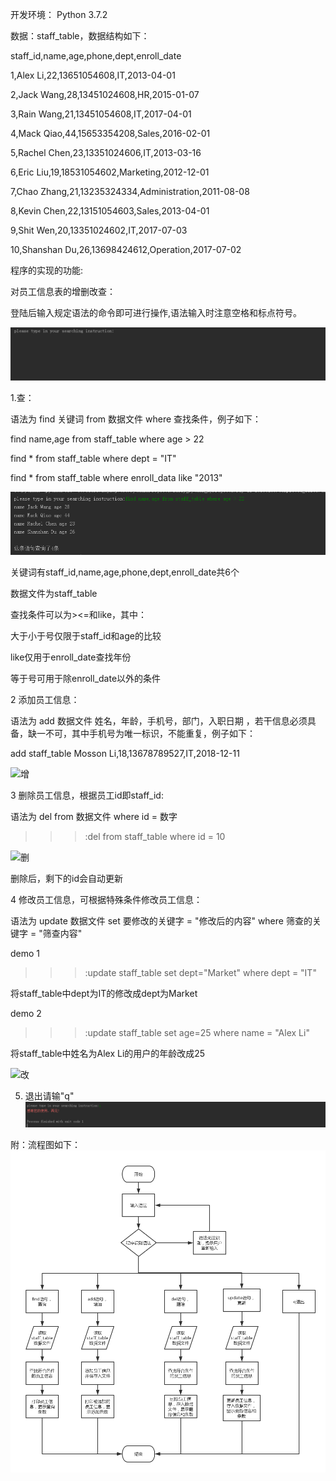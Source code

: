 开发环境： Python 3.7.2

数据：staff_table，数据结构如下：

staff_id,name,age,phone,dept,enroll_date

1,Alex Li,22,13651054608,IT,2013-04-01

2,Jack Wang,28,13451024608,HR,2015-01-07

3,Rain Wang,21,13451054608,IT,2017-04-01

4,Mack Qiao,44,15653354208,Sales,2016-02-01

5,Rachel Chen,23,13351024606,IT,2013-03-16

6,Eric Liu,19,18531054602,Marketing,2012-12-01

7,Chao Zhang,21,13235324334,Administration,2011-08-08

8,Kevin Chen,22,13151054603,Sales,2013-04-01

9,Shit Wen,20,13351024602,IT,2017-07-03

10,Shanshan Du,26,13698424612,Operation,2017-07-02

程序的实现的功能:

对员工信息表的增删改查：


登陆后输入规定语法的命令即可进行操作,语法输入时注意空格和标点符号。

![登陆](https://github.com/xwjxwj7430/Luffy_Python_MyProjects/blob/master/Day%2021%2020190205/Module%202%20Chapter%201%20Homework/1.%E6%89%93%E5%BC%80.png)



1.查：

语法为 find 关键词 from 数据文件 where 查找条件，例子如下：


find name,age from staff_table where age > 22

find * from staff_table where dept = "IT"

find * from staff_table where enroll_data like "2013"

![查](https://github.com/xwjxwj7430/Luffy_Python_MyProjects/blob/master/Day%2021%2020190205/Module%202%20Chapter%201%20Homework/2.%E6%9F%A5.png)

关键词有staff_id,name,age,phone,dept,enroll_date共6个

数据文件为staff_table

查找条件可以为><=和like，其中：

  大于小于号仅限于staff_id和age的比较
  
  like仅用于enroll_date查找年份
  
  等于号可用于除enroll_date以外的条件
  
  
  
 
2 添加员工信息：

语法为 add 数据文件 姓名，年龄，手机号，部门，入职日期 ，若干信息必须具备，缺一不可，其中手机号为唯一标识，不能重复，例子如下：

add staff_table Mosson Li,18,13678789527,IT,2018-12-11

![增](https://github.com/xwjxwj7430/Luffy_Python_MyProjects/blob/master/Day%2021%2020190205/Module%202%20Chapter%201%20Homework/3.%E5%8A%A0.png)




3 删除员工信息，根据员工id即staff_id:

语法为 del from 数据文件 where id = 数字

>>>:del from staff_table where id = 10

![删](https://github.com/xwjxwj7430/Luffy_Python_MyProjects/blob/master/Day%2021%2020190205/Module%202%20Chapter%201%20Homework/4.%E5%88%A0.png)

删除后，剩下的id会自动更新




4 修改员工信息，可根据特殊条件修改员工信息：

语法为 update 数据文件 set 要修改的关键字 = "修改后的内容" where 筛查的关键字 = "筛查内容"

demo 1

>>>:update staff_table set dept="Market" where dept = "IT"

将staff_table中dept为IT的修改成dept为Market

demo 2

>>>:update staff_table set age=25 where name = "Alex Li"

将staff_table中姓名为Alex Li的用户的年龄改成25


![改](https://github.com/xwjxwj7430/Luffy_Python_MyProjects/tree/master/Day%2021%2020190205/Module%202%20Chapter%201%20Homework)






5. 退出请输"q"
![退](https://github.com/xwjxwj7430/Luffy_Python_MyProjects/blob/master/Day%2021%2020190205/Module%202%20Chapter%201%20Homework/6.%E9%80%80%E5%87%BA.png)


附：流程图如下：
![流程图](https://github.com/xwjxwj7430/Luffy_Python_MyProjects/blob/master/Day%2021%2020190205/Module%202%20Chapter%201%20Homework/%E5%91%98%E5%B7%A5%E4%BF%A1%E6%81%AF%E6%B5%81%E7%A8%8B%E5%9B%BE.png)
